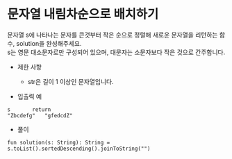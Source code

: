 # 문자열 내림차순으로 배치하기
문자열 s에 나타나는 문자를 큰것부터 작은 순으로 정렬해 새로운 문자열을 리턴하는 함수, solution을 완성해주세요.   
s는 영문 대소문자로만 구성되어 있으며, 대문자는 소문자보다 작은 것으로 간주합니다.
   
+ 제한 사항
	+ str은 길이 1 이상인 문자열입니다.
   
+ 입출력 예
```
s		return
"Zbcdefg"	"gfedcdZ"
```
   
+ 풀이
```kotlins
fun solution(s: String): String = s.toList().sortedDescending().joinToString("")
```